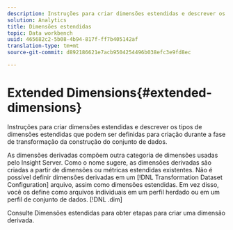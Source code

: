 ```yaml
---
description: Instruções para criar dimensões estendidas e descrever os tipos de dimensões estendidas que podem ser definidas para criação durante a fase de transformação da construção do conjunto de dados.
solution: Analytics
title: Dimensões estendidas
topic: Data workbench
uuid: 465682c2-5b08-4b94-817f-ff7b405142af
translation-type: tm+mt
source-git-commit: d892186621e7acb9504254496b038efc3e9fd8ec

---
```



# Extended Dimensions{#extended-dimensions}

Instruções para criar dimensões estendidas e descrever os tipos de dimensões estendidas que podem ser definidas para criação durante a fase de transformação da construção do conjunto de dados.

As dimensões derivadas compõem outra categoria de dimensões usadas pelo Insight Server. Como o nome sugere, as dimensões derivadas são criadas a partir de dimensões ou métricas estendidas existentes. Não é possível definir dimensões derivadas em um [!DNL Transformation Dataset Configuration] arquivo, assim como dimensões estendidas. Em vez disso, você os define como arquivos individuais em um perfil herdado ou em um perfil de conjunto de dados. [!DNL .dim]

Consulte Dimensões [](https://docs.adobe.com/content/help/en/data-workbench/using/client/admin-ui/profile-mgr/c-dvrd-dim.html) estendidas para obter etapas para criar uma dimensão derivada.
